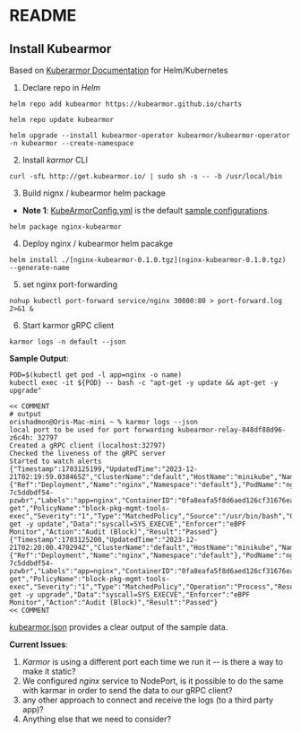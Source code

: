 # README

## Install Kubearmor 
Based on [Kuberarmor Documentation](https://docs.kubearmor.io/kubearmor/) for Helm/Kubernetes 

1. Declare repo in _Helm_
```shell
helm repo add kubearmor https://kubearmor.github.io/charts

helm repo update kubearmor

helm upgrade --install kubearmor-operator kubearmor/kubearmor-operator -n kubearmor --create-namespace
```

2. Install _karmor_ CLI
```shell
curl -sfL http://get.kubearmor.io/ | sudo sh -s -- -b /usr/local/bin
```

3. Build nignx / kubearmor helm package 
* **Note 1**:  [KubeArmorConfig.yml](nginx-kubearmor%2Ftemplates%2FKubeArmorConfig.yml) is the default [sample configurations](https://raw.githubusercontent.com/kubearmor/KubeArmor/main/pkg/KubeArmorOperator/config/samples/sample-config.yml). 
```shell
helm package nginx-kubearmor
```

4. Deploy nginx / kubearmor helm pacakge 
```shell
helm install ./[nginx-kubearmor-0.1.0.tgz](nginx-kubearmor-0.1.0.tgz) --generate-name
```

5. set nginx port-forwarding 
```shell
nohup kubectl port-forward service/nginx 30800:80 > port-forward.log 2>&1 &
```

6. Start karmor gRPC client 
```shell
karmor logs -n default --json
```

**Sample Output**: 
```shell
POD=$(kubectl get pod -l app=nginx -o name)
kubectl exec -it ${POD} -- bash -c "apt-get -y update && apt-get -y upgrade"

<< COMMENT
# output 
orishadmon@Oris-Mac-mini ~ % karmor logs --json 
local port to be used for port forwarding kubearmor-relay-848df88d96-z6c4h: 32797 
Created a gRPC client (localhost:32797)
Checked the liveness of the gRPC server
Started to watch alerts
{"Timestamp":1703125199,"UpdatedTime":"2023-12-21T02:19:59.038465Z","ClusterName":"default","HostName":"minikube","NamespaceName":"default","Owner":{"Ref":"Deployment","Name":"nginx","Namespace":"default"},"PodName":"nginx-7c5ddbdf54-pzwbr","Labels":"app=nginx","ContainerID":"0fa8eafa5f8d6aed126cf31676ea7e60c18482f12500cf70464013cb7e330a3a","ContainerName":"nginx","ContainerImage":"nginx:latest@sha256:bd30b8d47b230de52431cc71c5cce149b8d5d4c87c204902acf2504435d4b4c9","HostPPID":347993,"HostPID":347999,"PPID":37,"PID":43,"UID":0,"ParentProcessName":"/usr/bin/bash","ProcessName":"/usr/bin/apt-get","PolicyName":"block-pkg-mgmt-tools-exec","Severity":"1","Type":"MatchedPolicy","Source":"/usr/bin/bash","Operation":"Process","Resource":"/usr/bin/apt-get -y update","Data":"syscall=SYS_EXECVE","Enforcer":"eBPF Monitor","Action":"Audit (Block)","Result":"Passed"}
{"Timestamp":1703125200,"UpdatedTime":"2023-12-21T02:20:00.470294Z","ClusterName":"default","HostName":"minikube","NamespaceName":"default","Owner":{"Ref":"Deployment","Name":"nginx","Namespace":"default"},"PodName":"nginx-7c5ddbdf54-pzwbr","Labels":"app=nginx","ContainerID":"0fa8eafa5f8d6aed126cf31676ea7e60c18482f12500cf70464013cb7e330a3a","ContainerName":"nginx","ContainerImage":"nginx:latest@sha256:bd30b8d47b230de52431cc71c5cce149b8d5d4c87c204902acf2504435d4b4c9","HostPPID":345442,"HostPID":347993,"PPID":338564,"PID":37,"UID":0,"ProcessName":"/usr/bin/apt-get","PolicyName":"block-pkg-mgmt-tools-exec","Severity":"1","Type":"MatchedPolicy","Operation":"Process","Resource":"/usr/bin/apt-get -y upgrade","Data":"syscall=SYS_EXECVE","Enforcer":"eBPF Monitor","Action":"Audit (Block)","Result":"Passed"}
<< COMMENT 
```

[kubearmor.json](kubearmor.json) provides a clear output of the sample data. 

**Current Issues**: 
1. _Karmor_ is using a different port each time we run it -- is there a way to make it static?
2. We configured _nginx_ service to NodePort, is it possible to do the same with karmar in order to send the data to our gRPC client?
3. any other approach to connect and receive the logs (to a third party app)?
4. Anything else that we need to consider?






